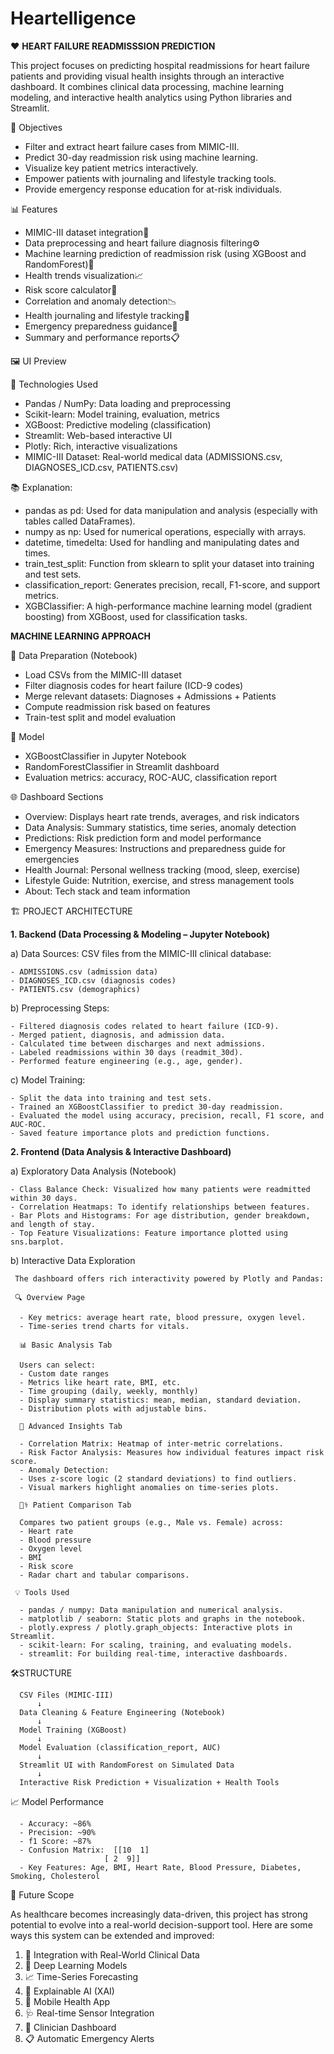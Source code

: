 # Heartelligence
❤️ **HEART FAILURE READMISSSION PREDICTION** 


This project focuses on predicting hospital readmissions for heart failure patients and providing visual health insights through an interactive dashboard. It combines clinical data processing, machine learning modeling, and interactive health analytics using Python libraries and Streamlit.


🎯 Objectives
- Filter and extract heart failure cases from MIMIC-III.
- Predict 30-day readmission risk using machine learning.
- Visualize key patient metrics interactively.
- Empower patients with journaling and lifestyle tracking tools.
- Provide emergency response education for at-risk individuals.


📊 Features


- MIMIC-III dataset integration📁 
- Data preprocessing and heart failure diagnosis filtering⚙️ 
- Machine learning prediction of readmission risk (using XGBoost and RandomForest)🤖 
- Health trends visualization📈 
- Risk score calculator🧠 
- Correlation and anomaly detection📉 
- Health journaling and lifestyle tracking🧾 
- Emergency preparedness guidance🚨 
- Summary and performance reports📋 

🖼️ UI Preview



🧪 Technologies Used

- Pandas / NumPy:	Data loading and preprocessing
- Scikit-learn:	Model training, evaluation, metrics
- XGBoost:	Predictive modeling (classification)
- Streamlit:	Web-based interactive UI
- Plotly:	Rich, interactive visualizations
- MIMIC-III Dataset:	Real-world medical data (ADMISSIONS.csv, DIAGNOSES_ICD.csv, PATIENTS.csv)


📚 Explanation:

- pandas as pd: Used for data manipulation and analysis (especially with tables called DataFrames).
- numpy as np: Used for numerical operations, especially with arrays.
- datetime, timedelta: Used for handling and manipulating dates and times.
- train_test_split: Function from sklearn to split your dataset into training and test sets.
- classification_report: Generates precision, recall, F1-score, and support metrics.
- XGBClassifier: A high-performance machine learning model (gradient boosting) from XGBoost, used for classification tasks.

**MACHINE LEARNING APPROACH** 


📁 Data Preparation (Notebook)

- Load CSVs from the MIMIC-III dataset
- Filter diagnosis codes for heart failure (ICD-9 codes)
- Merge relevant datasets: Diagnoses + Admissions + Patients
- Compute readmission risk based on features
- Train-test split and model evaluation

🤖 Model

- XGBoostClassifier in Jupyter Notebook
- RandomForestClassifier in Streamlit dashboard
- Evaluation metrics: accuracy, ROC-AUC, classification report

🌐 Dashboard Sections

- Overview:	Displays heart rate trends, averages, and risk indicators
- Data Analysis:	Summary statistics, time series, anomaly detection
- Predictions:	Risk prediction form and model performance
- Emergency Measures:	Instructions and preparedness guide for emergencies
- Health Journal:	Personal wellness tracking (mood, sleep, exercise)
- Lifestyle Guide:	Nutrition, exercise, and stress management tools
- About:	Tech stack and team information


🏗️ PROJECT ARCHITECTURE

**1. Backend (Data Processing & Modeling – Jupyter Notebook)**
   
  a) Data Sources: CSV files from the MIMIC-III clinical database:
  
    - ADMISSIONS.csv (admission data)
    - DIAGNOSES_ICD.csv (diagnosis codes)
    - PATIENTS.csv (demographics)

  b) Preprocessing Steps:
  
    - Filtered diagnosis codes related to heart failure (ICD-9).
    - Merged patient, diagnosis, and admission data.
    - Calculated time between discharges and next admissions.
    - Labeled readmissions within 30 days (readmit_30d).
    - Performed feature engineering (e.g., age, gender).

  c) Model Training:
  
    - Split the data into training and test sets.
    - Trained an XGBoostClassifier to predict 30-day readmission.
    - Evaluated the model using accuracy, precision, recall, F1 score, and AUC-ROC.
    - Saved feature importance plots and prediction functions.

**2. Frontend (Data Analysis & Interactive Dashboard)**
   
  a) Exploratory Data Analysis (Notebook)
  
    - Class Balance Check: Visualized how many patients were readmitted within 30 days.
    - Correlation Heatmaps: To identify relationships between features.    
    - Bar Plots and Histograms: For age distribution, gender breakdown, and length of stay.
    - Top Feature Visualizations: Feature importance plotted using sns.barplot.

   b) Interactive Data Exploration
   
     The dashboard offers rich interactivity powered by Plotly and Pandas:

     🔍 Overview Page
     
      - Key metrics: average heart rate, blood pressure, oxygen level.
      - Time-series trend charts for vitals.

      📊 Basic Analysis Tab
      
      Users can select:
      - Custom date ranges
      - Metrics like heart rate, BMI, etc.
      - Time grouping (daily, weekly, monthly)
      - Display summary statistics: mean, median, standard deviation.
      - Distribution plots with adjustable bins.

      🧠 Advanced Insights Tab
      
      - Correlation Matrix: Heatmap of inter-metric correlations.
      - Risk Factor Analysis: Measures how individual features impact risk score.
      - Anomaly Detection:
      - Uses z-score logic (2 standard deviations) to find outliers.
      - Visual markers highlight anomalies on time-series plots.

      🧑‍⚕️ Patient Comparison Tab
      
      Compares two patient groups (e.g., Male vs. Female) across:
      - Heart rate
      - Blood pressure
      - Oxygen level
      - BMI
      - Risk score
      - Radar chart and tabular comparisons.

     💡 Tools Used
     
      - pandas / numpy: Data manipulation and numerical analysis.
      - matplotlib / seaborn: Static plots and graphs in the notebook.
      - plotly.express / plotly.graph_objects: Interactive plots in Streamlit.
      - scikit-learn: For scaling, training, and evaluating models.
      - streamlit: For building real-time, interactive dashboards.


🛠️STRUCTURE
      
      CSV Files (MIMIC-III) 
          ↓
      Data Cleaning & Feature Engineering (Notebook)
          ↓
      Model Training (XGBoost)
          ↓
      Model Evaluation (classification_report, AUC)
          ↓
      Streamlit UI with RandomForest on Simulated Data
          ↓
      Interactive Risk Prediction + Visualization + Health Tools


📈 Model Performance

      - Accuracy: ~86%
      - Precision: ~90%
      - f1 Score: ~87%
      - Confusion Matrix:  [[10  1]
                         [ 2  9]]
      - Key Features: Age, BMI, Heart Rate, Blood Pressure, Diabetes, Smoking, Cholesterol


🚀 Future Scope

As healthcare becomes increasingly data-driven, this project has strong potential to evolve into a real-world decision-support tool. Here are some ways this system can be extended and improved:

1. 🔬 Integration with Real-World Clinical Data
2. 🧠 Deep Learning Models
3. 📈 Time-Series Forecasting
4. 🧪 Explainable AI (XAI)
5. 📱 Mobile Health App
6. 🩺 Real-time Sensor Integration
7. 🏥 Clinician Dashboard
8. 📋 Automatic Emergency Alerts

